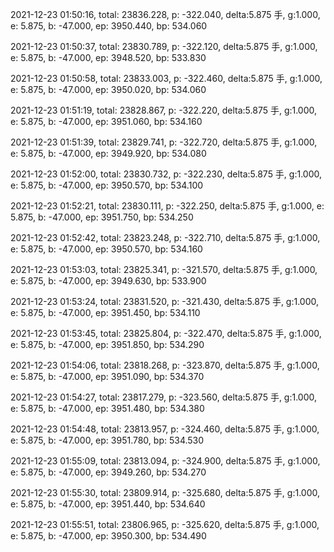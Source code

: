 2021-12-23 01:50:16, total: 23836.228, p: -322.040, delta:5.875 手, g:1.000, e: 5.875, b: -47.000, ep: 3950.440, bp: 534.060

2021-12-23 01:50:37, total: 23830.789, p: -322.120, delta:5.875 手, g:1.000, e: 5.875, b: -47.000, ep: 3948.520, bp: 533.830

2021-12-23 01:50:58, total: 23833.003, p: -322.460, delta:5.875 手, g:1.000, e: 5.875, b: -47.000, ep: 3950.020, bp: 534.060

2021-12-23 01:51:19, total: 23828.867, p: -322.220, delta:5.875 手, g:1.000, e: 5.875, b: -47.000, ep: 3951.060, bp: 534.160

2021-12-23 01:51:39, total: 23829.741, p: -322.720, delta:5.875 手, g:1.000, e: 5.875, b: -47.000, ep: 3949.920, bp: 534.080

2021-12-23 01:52:00, total: 23830.732, p: -322.230, delta:5.875 手, g:1.000, e: 5.875, b: -47.000, ep: 3950.570, bp: 534.100

2021-12-23 01:52:21, total: 23830.111, p: -322.250, delta:5.875 手, g:1.000, e: 5.875, b: -47.000, ep: 3951.750, bp: 534.250

2021-12-23 01:52:42, total: 23823.248, p: -322.710, delta:5.875 手, g:1.000, e: 5.875, b: -47.000, ep: 3950.570, bp: 534.160

2021-12-23 01:53:03, total: 23825.341, p: -321.570, delta:5.875 手, g:1.000, e: 5.875, b: -47.000, ep: 3949.630, bp: 533.900

2021-12-23 01:53:24, total: 23831.520, p: -321.430, delta:5.875 手, g:1.000, e: 5.875, b: -47.000, ep: 3951.450, bp: 534.110

2021-12-23 01:53:45, total: 23825.804, p: -322.470, delta:5.875 手, g:1.000, e: 5.875, b: -47.000, ep: 3951.850, bp: 534.290

2021-12-23 01:54:06, total: 23818.268, p: -323.870, delta:5.875 手, g:1.000, e: 5.875, b: -47.000, ep: 3951.090, bp: 534.370

2021-12-23 01:54:27, total: 23817.279, p: -323.560, delta:5.875 手, g:1.000, e: 5.875, b: -47.000, ep: 3951.480, bp: 534.380

2021-12-23 01:54:48, total: 23813.957, p: -324.460, delta:5.875 手, g:1.000, e: 5.875, b: -47.000, ep: 3951.780, bp: 534.530

2021-12-23 01:55:09, total: 23813.094, p: -324.900, delta:5.875 手, g:1.000, e: 5.875, b: -47.000, ep: 3949.260, bp: 534.270

2021-12-23 01:55:30, total: 23809.914, p: -325.680, delta:5.875 手, g:1.000, e: 5.875, b: -47.000, ep: 3951.440, bp: 534.640

2021-12-23 01:55:51, total: 23806.965, p: -325.620, delta:5.875 手, g:1.000, e: 5.875, b: -47.000, ep: 3950.300, bp: 534.490